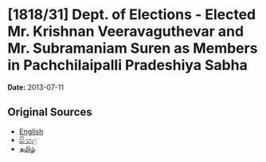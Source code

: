 # [1818/31] Dept. of Elections - Elected Mr. Krishnan Veeravaguthevar and Mr. Subramaniam Suren as Members in Pachchilaipalli Pradeshiya Sabha

**Date:** 2013-07-11

## Original Sources

- [English](https://documents.gov.lk/view/extra-gazettes/2013/7/1818-31_E.pdf)
- [සිංහල](https://documents.gov.lk/view/extra-gazettes/2013/7/1818-31_S.pdf)
- [தமிழ்](https://documents.gov.lk/view/extra-gazettes/2013/7/1818-31_T.pdf)
